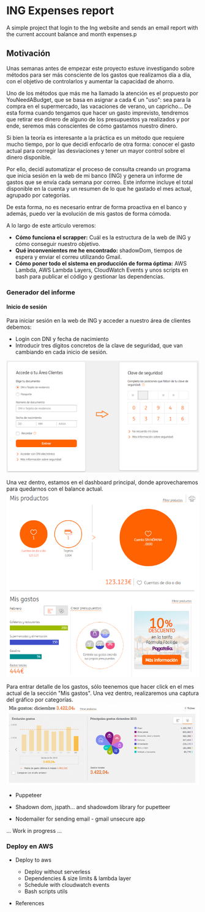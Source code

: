# ING Expenses report

A simple project that login to the Ing website and sends an email report with the current account balance and month expenses.p

## Motivación
Unas semanas antes de empezar este proyecto estuve investigando sobre métodos para ser más consciente 
de los gastos que realizamos día a día, con el objetivo de controlarlos y aumentar la capacidad de ahorro.

Uno de los métodos que más me ha llamado la atención es el propuesto por YouNeedABudget, que se basa en asignar a cada € un "uso":
sea para la compra en el supermercado, las vacaciones de verano, un capricho... De esta forma cuando tengamos que hacer 
un gasto imprevisto, tendremos que retirar ese dinero de alguno de los presupuestos ya realizados y por ende, seremos 
más conscientes de cómo gastamos nuestro dinero.

Si bien la teoría es interesante a la práctica es un método que requiere mucho tiempo, por lo que decidí enfocarlo de otra forma: 
conocer el gasto actual para corregir las desviaciones y tener un mayor control sobre el dinero disponible.

Por ello, decidí automatizar el proceso de consulta creando un programa que inicia sesión en la web de mi banco (ING) y 
genera un informe de gastos que se envía cada semana por correo. Este informe incluye el total disponible en la cuenta 
y un resumen de lo que he gastado el mes actual, agrupado por categorías.

De esta forma, no es necesario entrar de forma proactiva en el banco y además, puedo ver la evolución de mis gastos de forma cómoda.

A lo largo de este artículo veremos:
- **Cómo funciona el scrapper:** Cuál es la estructura de la web de ING y cómo conseguir nuestro objetivo.
- **Qué inconvenientes me he encontrado:** shadowDom, tiempos de espera y enviar el correu utilizando Gmail.
- **Cómo poner todo el sistema en producción de forma óptima:** AWS Lambda, AWS Lambda Layers, CloudWatch Events y unos scripts en bash para publicar el código y gestionar las dependencias.

### Generador del informe
#### Inicio de sesión 
Para iniciar sesión en la web de ING y acceder a nuestro área de clientes debemos:
- Login con DNI y fecha de nacimiento
- Introducir tres dígitos concretos de la clave de seguridad, que van cambiando en cada inicio de sesión.

![Proceso de login](./assets/proceso_login_ing.png)

Una vez dentro, estamos en el dashboard principal, donde aprovecharemos para quedarnos con el balance actual.
![Proceso de login](./assets/dashboard_principal.png)

Para entrar detalle de los gastos, sólo teenemos que hacer click en el mes actual de la sección "Mis gastos".
Una vez dentro, realizaremos una captura del gráfico por categorías.
![Proceso de login](./assets/ejemplo_gastos.png)

- Puppeteer

- Shadown dom, jspath... and shadowdom library for pupetteer
- Nodemailer for sending email - gmail unsecure app

... Work in progress ...

### Deploy en AWS
- Deploy to aws
    - Deploy without serverless
    - Dependencies & size limits & lambda layer
    - Schedule with cloudwatch events
    - Bash scripts utils

- References
